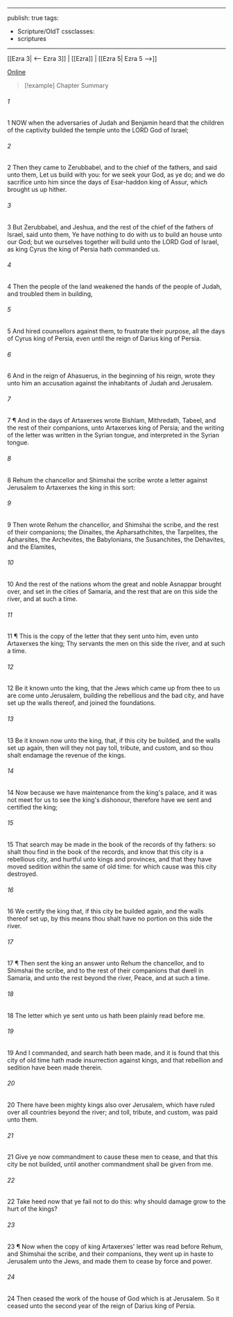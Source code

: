 

---
publish: true
tags:
  - Scripture/OldT
cssclasses:
  - scriptures
---
[[Ezra 3| <-- Ezra 3]] | [[Ezra]] | [[Ezra 5| Ezra 5 -->]]

[Online](https://churchofjesuschrist.org/study/scriptures/ot/ezra/4?lang=eng)

>[!example] Chapter Summary
>
###### 1
1 NOW when the adversaries of Judah and Benjamin heard that the children of the captivity builded the temple unto the LORD God of Israel;
###### 2
2 Then they came to Zerubbabel, and to the chief of the fathers, and said unto them, Let us build with you: for we seek your God, as ye do; and we do sacrifice unto him since the days of Esar-haddon king of Assur, which brought us up hither.
###### 3
3 But Zerubbabel, and Jeshua, and the rest of the chief of the fathers of Israel, said unto them, Ye have nothing to do with us to build an house unto our God; but we ourselves together will build unto the LORD God of Israel, as king Cyrus the king of Persia hath commanded us.
###### 4
4 Then the people of the land weakened the hands of the people of Judah, and troubled them in building,
###### 5
5 And hired counsellors against them, to frustrate their purpose, all the days of Cyrus king of Persia, even until the reign of Darius king of Persia.
###### 6
6 And in the reign of Ahasuerus, in the beginning of his reign, wrote they unto him an accusation against the inhabitants of Judah and Jerusalem.
###### 7
7 ¶ And in the days of Artaxerxes wrote Bishlam, Mithredath, Tabeel, and the rest of their companions, unto Artaxerxes king of Persia; and the writing of the letter was written in the Syrian tongue, and interpreted in the Syrian tongue.
###### 8
8 Rehum the chancellor and Shimshai the scribe wrote a letter against Jerusalem to Artaxerxes the king in this sort:
###### 9
9 Then wrote Rehum the chancellor, and Shimshai the scribe, and the rest of their companions; the Dinaites, the Apharsathchites, the Tarpelites, the Apharsites, the Archevites, the Babylonians, the Susanchites, the Dehavites, and the Elamites,
###### 10
10 And the rest of the nations whom the great and noble Asnappar brought over, and set in the cities of Samaria, and the rest that are on this side the river, and at such a time.
###### 11
11 ¶ This is the copy of the letter that they sent unto him, even unto Artaxerxes the king; Thy servants the men on this side the river, and at such a time.
###### 12
12 Be it known unto the king, that the Jews which came up from thee to us are come unto Jerusalem, building the rebellious and the bad city, and have set up the walls thereof, and joined the foundations.
###### 13
13 Be it known now unto the king, that, if this city be builded, and the walls set up again, then will they not pay toll, tribute, and custom, and so thou shalt endamage the revenue of the kings.
###### 14
14 Now because we have maintenance from the king's palace, and it was not meet for us to see the king's dishonour, therefore have we sent and certified the king;
###### 15
15 That search may be made in the book of the records of thy fathers: so shalt thou find in the book of the records, and know that this city is a rebellious city, and hurtful unto kings and provinces, and that they have moved sedition within the same of old time: for which cause was this city destroyed.
###### 16
16 We certify the king that, if this city be builded again, and the walls thereof set up, by this means thou shalt have no portion on this side the river.
###### 17
17 ¶ Then sent the king an answer unto Rehum the chancellor, and to Shimshai the scribe, and to the rest of their companions that dwell in Samaria, and unto the rest beyond the river, Peace, and at such a time.
###### 18
18 The letter which ye sent unto us hath been plainly read before me.
###### 19
19 And I commanded, and search hath been made, and it is found that this city of old time hath made insurrection against kings, and that rebellion and sedition have been made therein.
###### 20
20 There have been mighty kings also over Jerusalem, which have ruled over all countries beyond the river; and toll, tribute, and custom, was paid unto them.
###### 21
21 Give ye now commandment to cause these men to cease, and that this city be not builded, until another commandment shall be given from me.
###### 22
22 Take heed now that ye fail not to do this: why should damage grow to the hurt of the kings?
###### 23
23 ¶ Now when the copy of king Artaxerxes' letter was read before Rehum, and Shimshai the scribe, and their companions, they went up in haste to Jerusalem unto the Jews, and made them to cease by force and power.
###### 24
24 Then ceased the work of the house of God which is at Jerusalem.  So it ceased unto the second year of the reign of Darius king of Persia.



